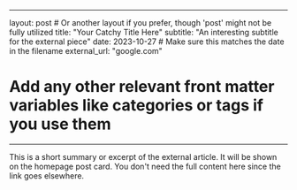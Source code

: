  ---
layout: post # Or another layout if you prefer, though 'post' might not be fully utilized
title: "Your Catchy Title Here"
subtitle: "An interesting subtitle for the external piece"
date: 2023-10-27 # Make sure this matches the date in the filename
external_url: "google.com"
# Add any other relevant front matter variables like categories or tags if you use them
---

This is a short summary or excerpt of the external article. It will be shown on the homepage post card. You don't need the full content here since the link goes elsewhere.